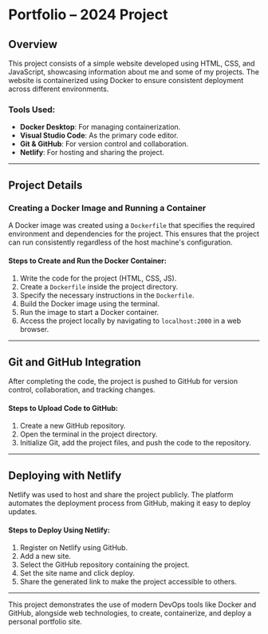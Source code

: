 # Portfolio – 2024 Project

## Overview
This project consists of a simple website developed using HTML, CSS, and JavaScript, showcasing information about me and some of my projects. The website is containerized using Docker to ensure consistent deployment across different environments.

### Tools Used:
- **Docker Desktop**: For managing containerization.
- **Visual Studio Code**: As the primary code editor.
- **Git & GitHub**: For version control and collaboration.
- **Netlify**: For hosting and sharing the project.

---

## Project Details

### Creating a Docker Image and Running a Container
A Docker image was created using a `Dockerfile` that specifies the required environment and dependencies for the project. This ensures that the project can run consistently regardless of the host machine's configuration.

#### Steps to Create and Run the Docker Container:
1. Write the code for the project (HTML, CSS, JS).
2. Create a `Dockerfile` inside the project directory.
3. Specify the necessary instructions in the `Dockerfile`.
4. Build the Docker image using the terminal.
5. Run the image to start a Docker container.
6. Access the project locally by navigating to `localhost:2000` in a web browser.

---

## Git and GitHub Integration
After completing the code, the project is pushed to GitHub for version control, collaboration, and tracking changes.

#### Steps to Upload Code to GitHub:
1. Create a new GitHub repository.
2. Open the terminal in the project directory.
3. Initialize Git, add the project files, and push the code to the repository.

---

## Deploying with Netlify
Netlify was used to host and share the project publicly. The platform automates the deployment process from GitHub, making it easy to deploy updates.

#### Steps to Deploy Using Netlify:
1. Register on Netlify using GitHub.
2. Add a new site.
3. Select the GitHub repository containing the project.
4. Set the site name and click deploy.
5. Share the generated link to make the project accessible to others.

---

This project demonstrates the use of modern DevOps tools like Docker and GitHub, alongside web technologies, to create, containerize, and deploy a personal portfolio site.
